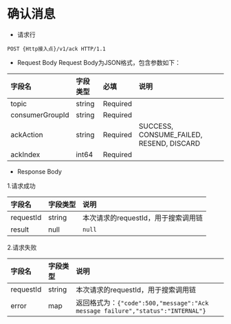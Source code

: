 # 确认消息

- 请求行

```
POST {Http接入点}/v1/ack HTTP/1.1
```

- Request Body
  Request Body为JSON格式，包含参数如下：

| 字段名          | 字段类型 | 必填     | 说明                                     |
| :-------------- | :------- | :------- | :--------------------------------------- |
| topic           | string   | Required |                                          |
| consumerGroupId | string   | Required |                                          |
| ackAction       | string   | Required | SUCCESS, CONSUME_FAILED, RESEND, DISCARD |
| ackIndex        | int64    | Required |                                          |

- Response Body

1.请求成功

|  字段名   | 字段类型 | 说明                                |
| :------- | :------ | :---------------------------------- |
| requestId |  string  | 本次请求的requestId，用于搜索调用链 |
|  result   |   null   | `null`|

2.请求失败

|  字段名   | 字段类型 | 说明                                                         |
| :------- | :------ | :------------------------------------------------------------ |
| requestId |  string  | 本次请求的requestId，用于搜索调用链                          |
|   error   |   map    | 返回格式为：`{"code":500,"message":"Ack message failure","status":"INTERNAL"}`|
